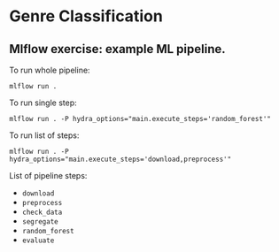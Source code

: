 # Genre Classification

## Mlflow exercise: example ML pipeline.

To run whole pipeline:

```shell
mlflow run .
```

To run single step:

```shell
mlflow run . -P hydra_options="main.execute_steps='random_forest'"
```

To run list of steps:

```shell
mlflow run . -P hydra_options="main.execute_steps='download,preprocess'"
```

List of pipeline steps:
* `download` 
* `preprocess` 
* `check_data` 
* `segregate`
* `random_forest`
* `evaluate`